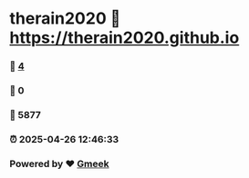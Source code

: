 # therain2020 :link: https://therain2020.github.io 
### :page_facing_up: [4](https://therain2020.github.io/tag.html) 
### :speech_balloon: 0 
### :hibiscus: 5877 
### :alarm_clock: 2025-04-26 12:46:33 
### Powered by :heart: [Gmeek](https://github.com/Meekdai/Gmeek)
